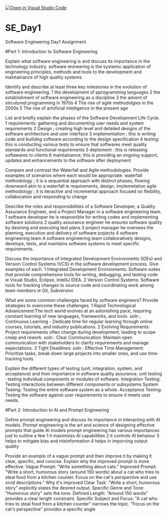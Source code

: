 [![Open in Visual Studio Code](https://classroom.github.com/assets/open-in-vscode-2e0aaae1b6195c2367325f4f02e2d04e9abb55f0b24a779b69b11b9e10269abc.svg)](https://classroom.github.com/online_ide?assignment_repo_id=18468320&assignment_repo_type=AssignmentRepo)
# SE_Day1
Software Engineering Day1 Assignment

#Part 1: Introduction to Software Engineering

Explain what software engineering is and discuss its importance in the technology industry.
software enineering is the systemic application of engineering principles, methods and tools to the development and maintainance of high quality systems.

Identify and describe at least three key milestones in the evolution of software engineering.
1 the development of pprogramming languages 
2 the establishment of software engineering as a discipline 
3 the advent of strcutured programming in 1970s
4 The rise of agile methodolgies in the 2000s
5 The rise of artoficial intelligence in the present age 

List and briefly explain the phases of the Software Development Life Cycle.
1 requirements: gathering and documenting user needs and system requirements 
2 Design ; creating high level and detailed designs of the software architecture and user interface 
3 implementation ; this is writing code and builidng software according to the design specification
4 testing: this is conducting various tests to ensure that softwares meet quality standards and functional requirements 
5 deploment : this is releasing softawares to clients
6 maintainance; this is providing an ongoing support, updates and enhancements to the software after deployment 

Compare and contrast the Waterfall and Agile methodologies. Provide examples of scenarios where each would be appropriate.
waterfall methodology ; it is a sequantial approach with distinct phases, flowing downward akin to a waterfall ie requirements, design, implemetation 
agile methodology ; it is iteractive and incremental approach focused on fleibility, collaboration and responding to change 

Describe the roles and responsibilities of a Software Developer, a Quality Assurance Engineer, and a Project Manager in a software engineering team.
1 software developer 
he is resposnible for writing codes and implementing software solutions 
2 quality assurance engineer 
he ensures software quality by desining and executing test plans 
3 project manager 
he oversees the planning, execution and delivery of software prpjects 
4 software engineering team
A software engineering team collaboratively designs, develops, tests, and maintains software systems to meet specific requirements.

Discuss the importance of Integrated Development Environments (IDEs) and Version Control Systems (VCS) in the software development process. Give examples of each.
1 Integrated Development Environments: Software suites that provide comprehensive tools for writing, debugging, and testing code ie Visual Studio, Eclipse, IntelliJ IDEA.
2 Version Control Systems: Software tools for tracking changes to source code and coordinating work among team members ie Git, Subversion

What are some common challenges faced by software engineers? Provide strategies to overcome these challenges.
1 Rapid Technological Advancement:The tech world evolves at an astonishing pace, requiring constant learning of new languages, frameworks, and tools.
soln ; Continuous Learning - Dedicate time for regular learning through online courses, tutorials, and industry publications.
2 Evolving Requirements: Project requirements often change during development, leading to scope creep and rework.
soln : Clear Communication: Maintain open communication with stakeholders to clarify requirements and manage expectations.
3 Tight Deadlines: 
soln : Effective Time Management: Prioritize tasks, break down large projects into smaller ones, and use time-tracking tools.

Explain the different types of testing (unit, integration, system, and acceptance) and their importance in software quality assurance.
unit testing : testing individual components or modules of software.
Integration Testing: Testing interactions between different components or subsystems
System Testing: Testing the entire software system as a whole.
Acceptance Testing: Testing the software against user requirements to ensure it meets user needs.

#Part 2: Introduction to AI and Prompt Engineering


Define prompt engineering and discuss its importance in interacting with AI models.
Prompt engineering is the art and science of designing effective prompts that guide AI models
prompt engineering has various importances just to outline a few 
1 it maximizes AI capabilities 
2 it controls AI behaiour 
3 helps to mitigate bias and misinformation
4 helps in imporving output quality 

Provide an example of a vague prompt and then improve it by making it clear, specific, and concise. Explain why the improved prompt is more effective.
Vague Prompt: "Write something about cats."
Improved Prompt: "Write a short, humorous story (around 150 words) about a cat who tries to steal food from a kitchen counter. Focus on the cat's perspective and use vivid descriptions."
Why it's improved
Clear Task: "Write a short, humorous story" explicitly states the desired output.
Specific Genre and Tone: "Humorous story" sets the tone.
Defined Length: "Around 150 words" provides a clear length constraint.
Specific Subject and Focus: "A cat who tries to steal food from a kitchen counter" narrows the topic. "Focus on the cat's perspective" provides a specific angle
